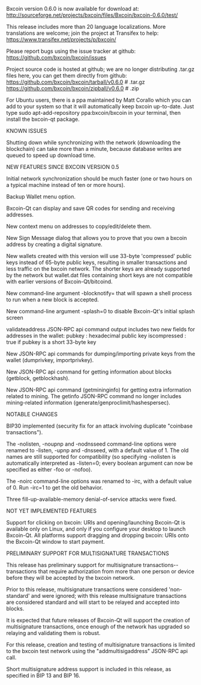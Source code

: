 Bxcoin version 0.6.0 is now available for download at:
http://sourceforge.net/projects/bxcoin/files/Bxcoin/bxcoin-0.6.0/test/

This release includes more than 20 language localizations.
More translations are welcome; join the
project at Transifex to help:
https://www.transifex.net/projects/p/bxcoin/

Please report bugs using the issue tracker at github:
https://github.com/bxcoin/bxcoin/issues

Project source code is hosted at github; we are no longer
distributing .tar.gz files here, you can get them
directly from github:
https://github.com/bxcoin/bxcoin/tarball/v0.6.0  # .tar.gz
https://github.com/bxcoin/bxcoin/zipball/v0.6.0  # .zip

For Ubuntu users, there is a ppa maintained by Matt Corallo which
you can add to your system so that it will automatically keep
bxcoin up-to-date.  Just type
sudo apt-add-repository ppa:bxcoin/bxcoin
in your terminal, then install the bxcoin-qt package.


KNOWN ISSUES

Shutting down while synchronizing with the network
(downloading the blockchain) can take more than a minute,
because database writes are queued to speed up download
time.


NEW FEATURES SINCE BXCOIN VERSION 0.5

Initial network synchronization should be much faster
(one or two hours on a typical machine instead of ten or more
hours).

Backup Wallet menu option.

Bxcoin-Qt can display and save QR codes for sending
and receiving addresses.

New context menu on addresses to copy/edit/delete them.

New Sign Message dialog that allows you to prove that you
own a bxcoin address by creating a digital
signature.

New wallets created with this version will
use 33-byte 'compressed' public keys instead of
65-byte public keys, resulting in smaller
transactions and less traffic on the bxcoin
network. The shorter keys are already supported
by the network but wallet.dat files containing
short keys are not compatible with earlier
versions of Bxcoin-Qt/bitcoind.

New command-line argument -blocknotify=<command>
that will spawn a shell process to run <command> 
when a new block is accepted.

New command-line argument -splash=0 to disable
Bxcoin-Qt's initial splash screen

validateaddress JSON-RPC api command output includes
two new fields for addresses in the wallet:
pubkey : hexadecimal public key
iscompressed : true if pubkey is a short 33-byte key

New JSON-RPC api commands for dumping/importing
private keys from the wallet (dumprivkey, importprivkey).

New JSON-RPC api command for getting information about
blocks (getblock, getblockhash).

New JSON-RPC api command (getmininginfo) for getting
extra information related to mining. The getinfo
JSON-RPC command no longer includes mining-related
information (generate/genproclimit/hashespersec).



NOTABLE CHANGES

BIP30 implemented (security fix for an attack involving
duplicate "coinbase transactions").

The -nolisten, -noupnp and -nodnsseed command-line
options were renamed to -listen, -upnp and -dnsseed,
with a default value of 1. The old names are still
supported for compatibility (so specifying -nolisten
is automatically interpreted as -listen=0; every
boolean argument can now be specified as either
-foo or -nofoo).

The -noirc command-line options was renamed to
-irc, with a default value of 0. Run -irc=1 to
get the old behavior.

Three fill-up-available-memory denial-of-service
attacks were fixed.


NOT YET IMPLEMENTED FEATURES

Support for clicking on bxcoin: URIs and
opening/launching Bxcoin-Qt is available only on Linux,
and only if you configure your desktop to launch
Bxcoin-Qt. All platforms support dragging and dropping
bxcoin: URIs onto the Bxcoin-Qt window to start
payment.


PRELIMINARY SUPPORT FOR MULTISIGNATURE TRANSACTIONS

This release has preliminary support for multisignature
transactions-- transactions that require authorization
from more than one person or device before they
will be accepted by the bxcoin network.

Prior to this release, multisignature transactions
were considered 'non-standard' and were ignored;
with this release multisignature transactions are
considered standard and will start to be relayed
and accepted into blocks.

It is expected that future releases of Bxcoin-Qt
will support the creation of multisignature transactions,
once enough of the network has upgraded so relaying
and validating them is robust.

For this release, creation and testing of multisignature
transactions is limited to the bxcoin test network using
the "addmultisigaddress" JSON-RPC api call.

Short multisignature address support is included in this
release, as specified in BIP 13 and BIP 16.
